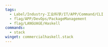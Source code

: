 ```yaml
---
tags:
  - Label/Industry-工业科学/IT/APP/Command/CLI
  - flag/APP/DevOps/PackageManagement
  - flag/LANGUAGE/Haskell
commands:
  - stack
winget: commercialhaskell.stack
---
```

